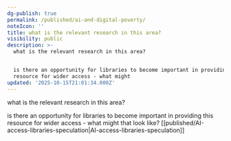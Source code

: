 ```yaml
---
dg-publish: true
permalink: /published/ai-and-digital-poverty/
noteIcon: ''
title: what is the relevant research in this area?
visibility: public
description: >-
  what is the relevant research in this area?


  is there an opportunity for libraries to become important in providing this
  resource for wider access - what might 
updated: '2025-10-15T21:01:34.000Z'
---
```


what is the relevant research in this area?

is there an opportunity for libraries to become important in providing this resource for wider access - what might that look like? [[published/AI-access-libraries-speculation\|AI-access-libraries-speculation]]
